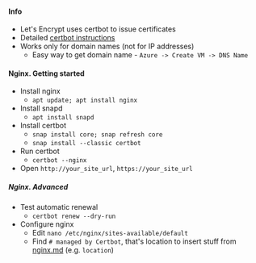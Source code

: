 #### Info
* Let's Encrypt uses certbot to issue certificates
* Detailed [certbot instructions](https://certbot.eff.org/)
* Works only for domain names (not for IP addresses)
    * Easy way to get domain name - `Azure -> Create VM -> DNS Name`

#### Nginx. Getting started
* Install nginx
    * `apt update; apt install nginx`
* Install snapd
    * `apt install snapd`
* Install certbot
    * `snap install core; snap refresh core`
    * `snap install --classic certbot`
* Run certbot
    * `certbot --nginx`
* Open `http://your_site_url`, `https://your_site_url`

##### Nginx. Advanced
* Test automatic renewal
    * `certbot renew --dry-run`
* Configure nginx
    * Edit `nano /etc/nginx/sites-available/default`
    * Find `# managed by Certbot`, that's location to insert stuff from [nginx.md](../nginx/nginx.md) (e.g. `location`)

